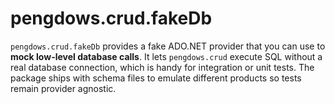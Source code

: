 # pengdows.crud.fakeDb

`pengdows.crud.fakeDb` provides a fake ADO.NET provider that you can use to **mock low-level database calls**. It lets `pengdows.crud` execute SQL without a real database connection, which is handy for integration or unit tests. The package ships with schema files to emulate different products so tests remain provider agnostic.

